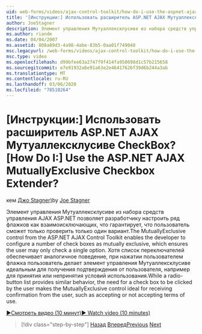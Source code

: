 ```yaml
---
uid: web-forms/videos/ajax-control-toolkit/how-do-i-use-the-aspnet-ajax-mutuallyexclusive-checkbox-extender
title: '[Инструкции:] Использовать расширитель ASP.NET AJAX Мутуаллексклусиве CheckBox? | Документы Майкрософт'
author: JoeStagner
description: Элемент управления Мутуаллексклусиве из набора средств управления AJAX ASP.NET позволяет разработчику настроить ряд флажков как взаимоисключающих, а именно...
ms.author: riande
ms.date: 04/04/2007
ms.assetid: 808a89d3-4a98-4abe-83b5-0aa01f749048
msc.legacyurl: /web-forms/videos/ajax-control-toolkit/how-do-i-use-the-aspnet-ajax-mutuallyexclusive-checkbox-extender
msc.type: video
ms.openlocfilehash: d99bfee63a2747f9f414fa950698d1c57b215658
ms.sourcegitcommit: e7e91932a6e91a63e2e46417626f39d6b244a3ab
ms.translationtype: MT
ms.contentlocale: ru-RU
ms.lasthandoff: 03/06/2020
ms.locfileid: "78510264"
---
```

# <a name="how-do-i-use-the-aspnet-ajax-mutuallyexclusive-checkbox-extender"></a><span data-ttu-id="e04be-104">[Инструкции:] Использовать расширитель ASP.NET AJAX Мутуаллексклусиве CheckBox?</span><span class="sxs-lookup"><span data-stu-id="e04be-104">[How Do I:] Use the ASP.NET AJAX MutuallyExclusive Checkbox Extender?</span></span>

<span data-ttu-id="e04be-105">кем [Джо Stagner)](https://github.com/JoeStagner)</span><span class="sxs-lookup"><span data-stu-id="e04be-105">by [Joe Stagner](https://github.com/JoeStagner)</span></span>

<span data-ttu-id="e04be-106">Элемент управления Мутуаллексклусиве из набора средств управления AJAX ASP.NET позволяет разработчику настроить ряд флажков как взаимоисключающих, что гарантирует, что пользователь сможет только проверить только один вариант.</span><span class="sxs-lookup"><span data-stu-id="e04be-106">The MutuallyExclusive control from the ASP.NET AJAX Control Toolkit enables the developer to configure a number of check boxes as mutually exclusive, which ensures the user may only check a single option.</span></span> <span data-ttu-id="e04be-107">Хотя список переключателей обеспечивает аналогичное поведение, при нажатии пользователем флажка пользователь делает элемент управления Мутуаллексклусиве идеальным для получения подтверждения от пользователя, например для принятия или непринятия условий использования.</span><span class="sxs-lookup"><span data-stu-id="e04be-107">While a radio-button list provides similar behavior, the need for a check box to be clicked by the user makes the MutuallyExclusive control ideal for receiving confirmation from the user, such as accepting or not accepting terms of use.</span></span>

[<span data-ttu-id="e04be-108">&#9654;Смотреть видео (10 минут)</span><span class="sxs-lookup"><span data-stu-id="e04be-108">&#9654; Watch video (10 minutes)</span></span>](https://channel9.msdn.com/Blogs/ASP-NET-Site-Videos/how-do-i-use-the-aspnet-ajax-mutuallyexclusive-checkbox-extender)

> [!div class="step-by-step"]
> <span data-ttu-id="e04be-109">[Назад](how-do-i-use-the-aspnet-ajax-maskededit-controls.md)
> [Вперед](how-do-i-use-the-aspnet-ajax-nobot-control.md)</span><span class="sxs-lookup"><span data-stu-id="e04be-109">[Previous](how-do-i-use-the-aspnet-ajax-maskededit-controls.md)
[Next](how-do-i-use-the-aspnet-ajax-nobot-control.md)</span></span>
